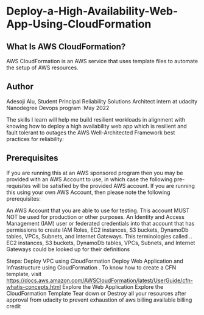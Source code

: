 # Deploy-a-High-Availability-Web-App-Using-CloudFormation

## What Is AWS CloudFormation?
AWS CloudFormation is an AWS service that uses template files to automate the setup of AWS resources.

## Author
Adesoji Alu, Student Principal Reliability Solutions Architect intern at udacity Nanodegree Devops program :May 2022

The skills I learn will help me build resilient workloads in alignment with knowing how to deploy a high availability web app which is resilient and fault tolerant to outages  the AWS Well-Architected Framework best practices for reliability:

## Prerequisites
If you are running this at an AWS sponsored program then you may be provided with an AWS Account to use, in which case the following pre-requisites will be satisfied by the provided AWS account. If you are running this using your own AWS Account, then please note the following prerequisites:

An AWS Account that you are able to use for testing. This account MUST NOT be used for production or other purposes.
An Identity and Access Management (IAM) user or federated credentials into that account that has permissions to create IAM Roles, EC2 instances, S3 buckets, DynamoDb tables, VPCs, Subnets, and Internet Gateways. This terminologies called 
.. EC2 instances, S3 buckets, DynamoDb tables, VPCs, Subnets, and Internet Gateways could be looked up for their definitions

Steps:
Deploy VPC using CloudFormation
Deploy Web Application and Infrastructure using CloudFormation . To know how to create a CFN template, visit https://docs.aws.amazon.com/AWSCloudFormation/latest/UserGuide/cfn-whatis-concepts.html 
Explore the Web Application
Explore the CloudFormation Template
Tear down or Destroy all your resources after approval from udacity to prevent exhaustion of aws billing available billing credit
